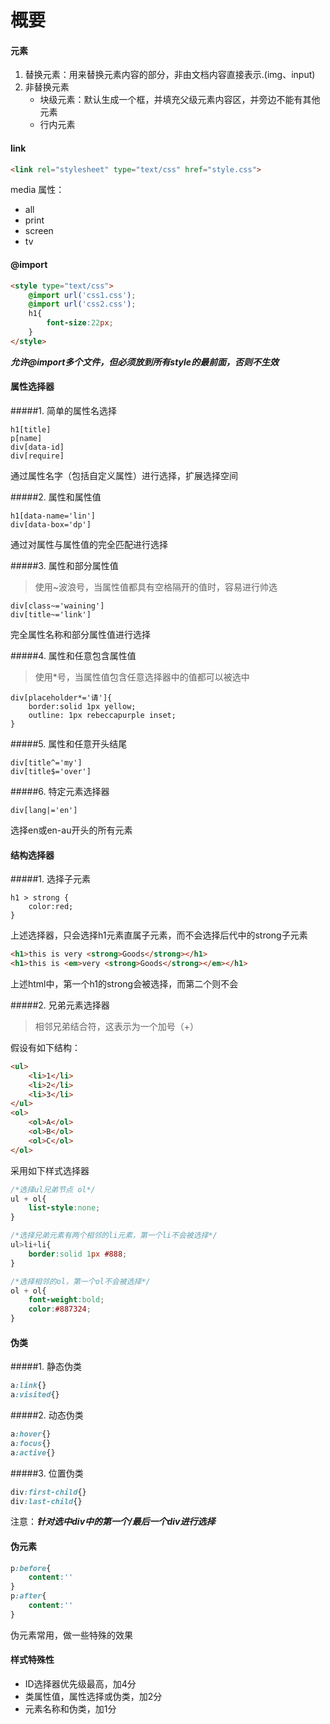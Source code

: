 # 概要

#### 元素
1. 替换元素：用来替换元素内容的部分，非由文档内容直接表示.(img、input)
2. 非替换元素
    + 块级元素：默认生成一个框，并填充父级元素内容区，并旁边不能有其他元素
    + 行内元素

#### link

```html
<link rel="stylesheet" type="text/css" href="style.css">
```

media 属性：
+ all
+ print
+ screen
+ tv

#### @import

```html
<style type="text/css">
    @import url('css1.css');
    @import url('css2.css');
    h1{
        font-size:22px;
    }
</style>
```

***允许@import多个文件，但必须放到所有style的最前面，否则不生效***

#### 属性选择器

#####1. 简单的属性名选择

```style
h1[title]
p[name]
div[data-id]
div[require]
```

通过属性名字（包括自定义属性）进行选择，扩展选择空间

#####2. 属性和属性值

```
h1[data-name='lin']
div[data-box='dp']
```

通过对属性与属性值的完全匹配进行选择

#####3. 属性和部分属性值

>使用~波浪号，当属性值都具有空格隔开的值时，容易进行帅选 

```
div[class~='waining']
div[title~='link']
```

完全属性名称和部分属性值进行选择

#####4. 属性和任意包含属性值

> 使用*号，当属性值包含任意选择器中的值都可以被选中

```
div[placeholder*='请']{
    border:solid 1px yellow;
    outline: 1px rebeccapurple inset;
}
```

#####5. 属性和任意开头结尾

```
div[title^='my']
div[title$='over']
```

#####6. 特定元素选择器

```
div[lang|='en']

```

选择en或en-au开头的所有元素

#### 结构选择器

#####1. 选择子元素

```
h1 > strong {
    color:red;
}
```

上述选择器，只会选择h1元素直属子元素，而不会选择后代中的strong子元素

```html
<h1>this is very <strong>Goods</strong></h1>
<h1>this is <em>very <strong>Goods</strong></em></h1>
```

上述html中，第一个h1的strong会被选择，而第二个则不会

#####2. 兄弟元素选择器

> 相邻兄弟结合符，这表示为一个加号（+）

假设有如下结构：
```html
<ul>
    <li>1</li>
    <li>2</li>
    <li>3</li>
</ul>
<ol>
    <ol>A</ol>
    <ol>B</ol>
    <ol>C</ol>
</ol>
```

采用如下样式选择器
```css
/*选择ul兄弟节点 ol*/
ul + ol{
    list-style:none;
}

/*选择兄弟元素有两个相邻的li元素，第一个li不会被选择*/
ul>li+li{
    border:solid 1px #888;
}

/*选择相邻的ol，第一个ol不会被选择*/
ol + ol{
    font-weight:bold;
    color:#887324;
}

```

#### 伪类

#####1. 静态伪类

```css
a:link{}
a:visited{}
```

#####2. 动态伪类

```css
a:hover{}
a:focus{}
a:active{}
```

#####3. 位置伪类

```css
div:first-child{}
div:last-child{}
```

注意：***针对选中div中的第一个/最后一个div进行选择***

#### 伪元素

```css
p:before{
    content:''
}
p:after{
    content:''
}
```

伪元素常用，做一些特殊的效果

#### 样式特殊性

+ ID选择器优先级最高，加4分
+ 类属性值，属性选择或伪类，加2分
+ 元素名称和伪类，加1分




